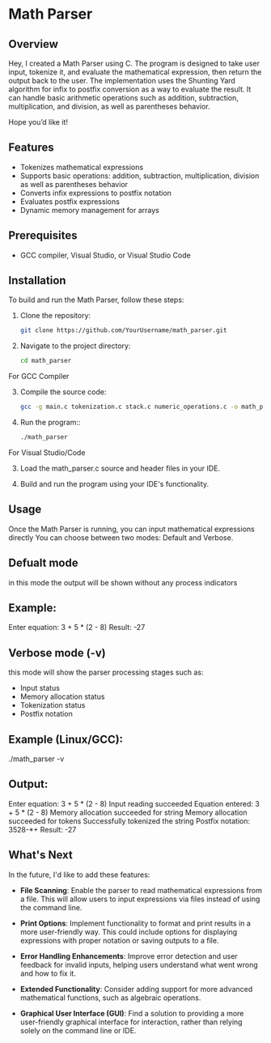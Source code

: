 # Math Parser

## Overview

Hey, I created a Math Parser using C. The program is designed to take user input, tokenize it, and evaluate the mathematical expression, then return the output back to the user. The implementation uses the Shunting Yard algorithm for infix to postfix conversion as a way to evaluate the result. It can handle basic arithmetic operations such as addition, subtraction, multiplication, and division, as well as parentheses behavior.

Hope you’d like it!

## Features
- Tokenizes mathematical expressions
- Supports basic operations: addition, subtraction, multiplication, division as well as parentheses behavior
- Converts infix expressions to postfix notation
- Evaluates postfix expressions
- Dynamic memory management for arrays

## Prerequisites
- GCC compiler, Visual Studio, or Visual Studio Code

## Installation
To build and run the Math Parser, follow these steps:

1. Clone the repository:
   ```bash
   git clone https://github.com/YourUsername/math_parser.git
   
2. Navigate to the project directory:
   ```bash
   cd math_parser

For GCC Compiler

3. Compile the source code:
   ```bash
   gcc -g main.c tokenization.c stack.c numeric_operations.c -o math_parser

4. Run the program::
   ```bash
   ./math_parser

For Visual Studio/Code

3. Load the math_parser.c source and header files in your IDE.

4. Build and run the program using your IDE's functionality.

## Usage
Once the Math Parser is running, you can input mathematical expressions directly You can choose between two modes: Default and Verbose. 
## Defualt mode
in this mode the output will be shown without any process indicators
## Example:
Enter equation: 3 + 5 * (2 - 8)
Result: -27
## Verbose mode (-v)
   this mode will show the parser processing stages such as:
   - Input status
   - Memory allocation status
   - Tokenization status
   - Postfix notation

## Example (Linux/GCC):
./math_parser -v

## Output:
Enter equation: 3 + 5 * (2 - 8)
Input reading succeeded
Equation entered: 3 + 5 * (2 - 8)
Memory allocation succeeded for string
Memory allocation succeeded for tokens
Successfully tokenized the string
Postfix notation: 3528-*+
Result: -27

## What's Next
In the future, I'd like to add these features:

- **File Scanning**: Enable the parser to read mathematical expressions from a file. This will allow users to input expressions via files instead of using the command line.

- **Print Options**: Implement functionality to format and print results in a more user-friendly way. This could include options for displaying expressions with proper notation or saving outputs to a file.

- **Error Handling Enhancements**: Improve error detection and user feedback for invalid inputs, helping users understand what went wrong and how to fix it.

- **Extended Functionality**: Consider adding support for more advanced mathematical functions, such as algebraic operations.

- **Graphical User Interface (GUI)**: Find a solution to providing a more user-friendly graphical interface for interaction, rather than relying solely on the command line or IDE.




  


